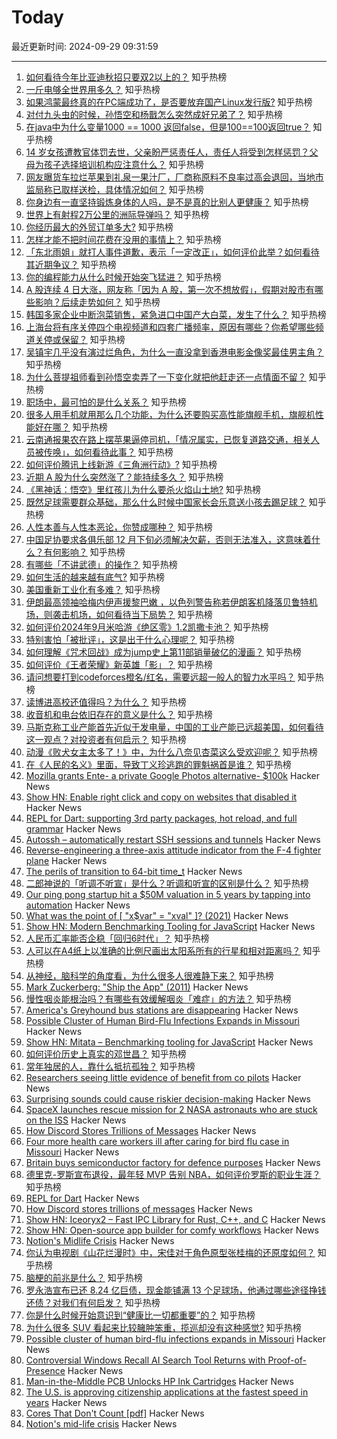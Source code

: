 # Today

最近更新时间: 2024-09-29 09:31:59

--- 
1. [如何看待今年比亚迪秋招只要双2以上的？](https://www.zhihu.com/question/666853816) 知乎热榜
2. [一斤电够全世界用多久？](https://www.zhihu.com/question/667623347) 知乎热榜
3. [如果鸿蒙最终真的在PC端成功了，是否要放弃国产Linux发行版?](https://www.zhihu.com/question/664901505) 知乎热榜
4. [对付九头虫的时候，孙悟空和杨戬怎么突然成好兄弟了？](https://www.zhihu.com/question/667271073) 知乎热榜
5. [在java中为什么变量1000 == 1000 返回false，但是100==100返回true？](https://www.zhihu.com/question/660482096) 知乎热榜
6. [14 岁女孩遭教官体罚去世，父亲盼严惩责任人，责任人将受到怎样惩罚？父母为孩子选择培训机构应注意什么？](https://www.zhihu.com/question/675745413) 知乎热榜
7. [网友曝货车拉烂苹果到礼泉一果汁厂，厂商称原料不良率过高会退回，当地市监局称已取样送检，具体情况如何？](https://www.zhihu.com/question/665543358) 知乎热榜
8. [你身边有一直坚持锻炼身体的人吗，是不是真的比别人更健康？](https://www.zhihu.com/question/635523043) 知乎热榜
9. [世界上有射程2万公里的洲际导弹吗？](https://www.zhihu.com/question/446977678) 知乎热榜
10. [你经历最大的外贸订单多大?](https://www.zhihu.com/question/361905628) 知乎热榜
11. [怎样才能不把时间花费在没用的事情上？](https://www.zhihu.com/question/667713348) 知乎热榜
12. [「东北雨姐」就打人事件道歉，表示「一定改正」，如何评价此举？如何看待其近期争议？](https://www.zhihu.com/question/668579099) 知乎热榜
13. [你的编程能力从什么时候开始突飞猛进？](https://www.zhihu.com/question/356351510) 知乎热榜
14. [A 股连续 4 日大涨，网友称「因为 A 股，第一次不想放假」，假期对股市有哪些影响？后续走势如何？](https://www.zhihu.com/question/675715602) 知乎热榜
15. [韩国多家企业中断泡菜销售，紧急进口中国产大白菜，发生了什么？](https://www.zhihu.com/question/668271679) 知乎热榜
16. [上海台将有序关停四个电视频道和四套广播频率，原因有哪些？你希望哪些频道关停或保留？](https://www.zhihu.com/question/675875374) 知乎热榜
17. [吴镇宇几乎没有演过烂角色，为什么一直没拿到香港电影金像奖最佳男主角？](https://www.zhihu.com/question/543831417) 知乎热榜
18. [为什么菩提祖师看到孙悟空卖弄了一下变化就把他赶走还一点情面不留？](https://www.zhihu.com/question/667620165) 知乎热榜
19. [职场中，最可怕的是什么关系？](https://www.zhihu.com/question/668921709) 知乎热榜
20. [很多人用手机就用那么几个功能，为什么还要购买高性能旗舰手机，旗舰机性能好在哪？](https://www.zhihu.com/question/630463343) 知乎热榜
21. [云南通报果农在路上摆苹果逼停司机，「情况属实，已恢复道路交通，相关人员被传唤」，如何看待此事？](https://www.zhihu.com/question/671146999) 知乎热榜
22. [如何评价腾讯上线新游《三角洲行动》?](https://www.zhihu.com/question/668150905) 知乎热榜
23. [近期 A 股为什么突然涨了？能持续多久？](https://www.zhihu.com/question/670424745) 知乎热榜
24. [《黑神话：悟空》里红孩儿为什么要杀火焰山土地?](https://www.zhihu.com/question/667185926) 知乎热榜
25. [既然足球需要群众基础，那么什么时候中国家长会乐意送小孩去踢足球？](https://www.zhihu.com/question/666559480) 知乎热榜
26. [人性本善与人性本恶论，你赞成哪种？](https://www.zhihu.com/question/668050396) 知乎热榜
27. [中国足协要求各俱乐部 12 月下旬必须解决欠薪，否则无法准入，这意味着什么？有何影响？](https://www.zhihu.com/question/668206642) 知乎热榜
28. [有哪些「不讲武德」的操作？](https://www.zhihu.com/question/432866470) 知乎热榜
29. [如何生活的越来越有底气?](https://www.zhihu.com/question/670899737) 知乎热榜
30. [美国重新工业化有多难？](https://www.zhihu.com/question/662670683) 知乎热榜
31. [伊朗最高领袖哈梅内伊声援黎巴嫩 ，以色列警告称若伊朗客机降落贝鲁特机场，则袭击机场，如何看待当下局势？](https://www.zhihu.com/question/679656964) 知乎热榜
32. [如何评价2024年9月米哈游《绝区零》1.2凯撒卡池？](https://www.zhihu.com/question/668195274) 知乎热榜
33. [特别害怕「被批评」，这是出于什么心理呢？](https://www.zhihu.com/question/664916549) 知乎热榜
34. [如何理解《咒术回战》成为jump史上第11部销量破亿的漫画？](https://www.zhihu.com/question/673816290) 知乎热榜
35. [如何评价《王者荣耀》新英雄「影」？](https://www.zhihu.com/question/665529635) 知乎热榜
36. [请问想要打到codeforces橙名/红名，需要远超一般人的智力水平吗？](https://www.zhihu.com/question/598851489) 知乎热榜
37. [读博进高校还值得吗？为什么？](https://www.zhihu.com/question/559201308) 知乎热榜
38. [收音机和电台依旧存在的意义是什么？](https://www.zhihu.com/question/23293622) 知乎热榜
39. [马斯克称工业产能首先近似于发电量，中国的工业产能已远超美国，如何看待这一观点？对投资者有何启示？](https://www.zhihu.com/question/676439800) 知乎热榜
40. [动漫《败犬女主太多了！》中，为什么八奈见杏菜这么受欢迎呢？](https://www.zhihu.com/question/666055267) 知乎热榜
41. [在《人民的名义》里面，导致丁义珍逃跑的罪魁祸首是谁？](https://www.zhihu.com/question/666389420) 知乎热榜
42. [Mozilla grants Ente- a private Google Photos alternative- $100k](https://ente.io/blog/mozilla-builders/) Hacker News
43. [Show HN: Enable right click and copy on websites that disabled it](https://chromewebstore.google.com/detail/allow-copy-enable-right-c/ehfmpjdcdldhefieelihdobnjfpalhic) Hacker News
44. [REPL for Dart: supporting 3rd party packages, hot reload, and full grammar](https://github.com/fzyzcjy/dart_interactive) Hacker News
45. [Autossh – automatically restart SSH sessions and tunnels](https://github.com/Autossh/autossh) Hacker News
46. [Reverse-engineering a three-axis attitude indicator from the F-4 fighter plane](http://www.righto.com/2024/09/f4-attitude-indicator.html) Hacker News
47. [The perils of transition to 64-bit time_t](https://blogs.gentoo.org/mgorny/2024/09/28/the-perils-of-transition-to-64-bit-time_t/) Hacker News
48. [二郎神说的「听调不听宣」是什么？听调和听宣的区别是什么？](https://www.zhihu.com/question/496963917) 知乎热榜
49. [Our ping pong startup hit a $50M valuation in 5 years by tapping into automation](https://fortune.com/2024/09/27/startup-entrepreneurs-automation-ping-pong-sports-venues-tech-saas-smartphone-apps-pingpod-podplay/) Hacker News
50. [What was the point of [ "x$var" = "xval" ]? (2021)](https://www.vidarholen.net/contents/blog/?p=1035) Hacker News
51. [Show HN: Modern Benchmarking Tooling for JavaScript](https://github.com/evanwashere/mitata) Hacker News
52. [人民币汇率能否企稳「回归6时代」？](https://www.zhihu.com/question/670008010) 知乎热榜
53. [人可以在A4纸上以准确的比例尺画出太阳系所有的行星和相对距离吗？](https://www.zhihu.com/question/646411030) 知乎热榜
54. [从神经，脑科学的角度看，为什么很多人很难静下来？](https://www.zhihu.com/question/608230927) 知乎热榜
55. [Mark Zuckerberg: "Ship the App" (2011)](https://www.techemails.com/p/mark-zuckerberg-ship-photos-app) Hacker News
56. [慢性咽炎能根治吗？有哪些有效缓解咽炎「难症」的方法？](https://www.zhihu.com/question/668280123) 知乎热榜
57. [America's Greyhound bus stations are disappearing](https://www.cnn.com/2024/09/28/business/greyhound-bus-chicago-transportation/index.html) Hacker News
58. [Possible Cluster of Human Bird-Flu Infections Expands in Missouri](https://www.nytimes.com/2024/09/27/health/bird-flu-cluster-missouri.html) Hacker News
59. [Show HN: Mitata – Benchmarking tooling for JavaScript](https://github.com/evanwashere/mitata) Hacker News
60. [如何评价历史上真实的邓世昌？](https://www.zhihu.com/question/61123663) 知乎热榜
61. [常年独居的人，靠什么抵抗孤独？](https://www.zhihu.com/question/667903304) 知乎热榜
62. [Researchers seeing little evidence of benefit from co pilots](https://www.cio.com/article/3540579/devs-gaining-little-if-anything-from-ai-coding-assistants.html) Hacker News
63. [Surprising sounds could cause riskier decision-making](https://news.yale.edu/2024/09/17/surprising-sounds-could-cause-riskier-decision-making) Hacker News
64. [SpaceX launches rescue mission for 2 NASA astronauts who are stuck on the ISS](https://apnews.com/article/spacex-launch-boeing-nasa-stuck-astronauts-e179d0dc6c77d224278fd0430148ff8b) Hacker News
65. [How Discord Stores Trillions of Messages](https://discord.com/blog/how-discord-stores-trillions-of-messages) Hacker News
66. [Four more health care workers ill after caring for bird flu case in Missouri](https://www.statnews.com/2024/09/27/bird-flu-missouri-four-more-healthcare-workers/) Hacker News
67. [Britain buys semiconductor factory for defence purposes](https://ukdefencejournal.org.uk/britain-buys-semiconductor-factory-for-defence-purposes/) Hacker News
68. [德里克-罗斯宣布退役，最年轻 MVP 告别 NBA，如何评价罗斯的职业生涯？](https://www.zhihu.com/question/668625933) 知乎热榜
69. [REPL for Dart](https://github.com/fzyzcjy/dart_interactive) Hacker News
70. [How Discord stores trillions of messages](https://discord.com/blog/how-discord-stores-trillions-of-messages) Hacker News
71. [Show HN: Iceoryx2 – Fast IPC Library for Rust, C++, and C](https://ekxide.io/blog/iceoryx2-0-4-release/) Hacker News
72. [Show HN: Open-source app builder for comfy workflows](https://github.com/ViewComfy/ViewComfy) Hacker News
73. [Notion's Midlife Crisis](https://www.jjinux.com/2024/09/notions-mid-life-crisis.html) Hacker News
74. [你认为电视剧《山花烂漫时》中，宋佳对于角色原型张桂梅的还原度如何？](https://www.zhihu.com/question/666724218) 知乎热榜
75. [脑梗的前兆是什么？](https://www.zhihu.com/question/512115942) 知乎热榜
76. [罗永浩宣布已还 8.24 亿巨债，现金能铺满 13 个足球场，他通过哪些途径挣钱还债？对我们有何启发？](https://www.zhihu.com/question/677043479) 知乎热榜
77. [你是什么时候开始意识到“健康比一切都重要”的？](https://www.zhihu.com/question/671404295) 知乎热榜
78. [为什么很多 SUV 看起来比较臃肿笨重，揽巡却没有这种感觉?](https://www.zhihu.com/question/666173525) 知乎热榜
79. [Possible cluster of human bird-flu infections expands in Missouri](https://www.nytimes.com/2024/09/27/health/bird-flu-cluster-missouri.html) Hacker News
80. [Controversial Windows Recall AI Search Tool Returns with Proof-of-Presence](https://www.securityweek.com/microsofts-controversial-recall-returns-with-proof-of-presence-encryption-data-isolation-opt-in-model/) Hacker News
81. [Man-in-the-Middle PCB Unlocks HP Ink Cartridges](https://hackaday.com/2024/09/28/man-in-the-middle-pcb-unlocks-hp-ink-cartridges/) Hacker News
82. [The U.S. is approving citizenship applications at the fastest speed in years](https://www.msn.com/en-us/news/us/with-an-election-looming-the-us-is-approving-citizenship-applications-at-the-fastest-speed-in-years/ar-AA1rf4FU) Hacker News
83. [Cores That Don't Count [pdf]](https://sigops.org/s/conferences/hotos/2021/papers/hotos21-s01-hochschild.pdf) Hacker News
84. [Notion's mid-life crisis](https://www.jjinux.com/2024/09/notions-mid-life-crisis.html) Hacker News
